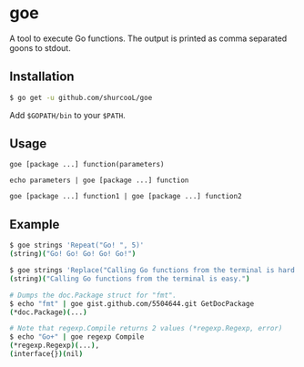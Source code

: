 goe
===

A tool to execute Go functions. The output is printed as comma separated goons to stdout.

Installation
------------
```bash
$ go get -u github.com/shurcooL/goe
```

Add `$GOPATH/bin` to your `$PATH`.

Usage
-----
```
goe [package ...] function(parameters)

echo parameters | goe [package ...] function

goe [package ...] function1 | goe [package ...] function2
```

Example
-----
```bash
$ goe strings 'Repeat("Go! ", 5)'
(string)("Go! Go! Go! Go! Go!")

$ goe strings 'Replace("Calling Go functions from the terminal is hard.", "hard", "easy", -1)'
(string)("Calling Go functions from the terminal is easy.")

# Dumps the doc.Package struct for "fmt".
$ echo "fmt" | goe gist.github.com/5504644.git GetDocPackage
(*doc.Package)(...)

# Note that regexp.Compile returns 2 values (*regexp.Regexp, error)
$ echo "Go+" | goe regexp Compile
(*regexp.Regexp)(...),
(interface{})(nil)
```
